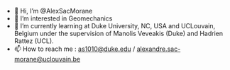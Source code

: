 - 👋 Hi, I’m @AlexSacMorane
- 👀 I’m interested in Geomechanics
- 🌱 I’m currently learning at Duke University, NC, USA and UCLouvain, Belgium under the supervision of Manolis Veveakis (Duke) and Hadrien Rattez (UCL).
- 📫 How to reach me : as1010@duke.edu / alexandre.sac-morane@uclouvain.be

<!---
AlexSacMorane/AlexSacMorane is a ✨ special ✨ repository because its `README.md` (this file) appears on your GitHub profile.
You can click the Preview link to take a look at your changes.
--->
